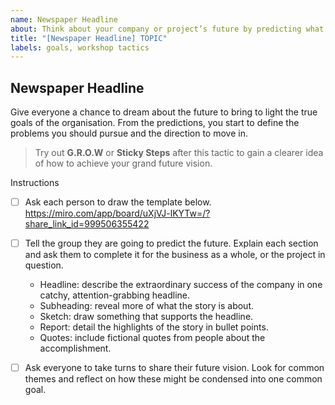 ```yaml
---
name: Newspaper Headline
about: Think about your company or project’s future by predicting what the press might say on their front pages.
title: "[Newspaper Headline] TOPIC"
labels: goals, workshop tactics
---
```


## Newspaper Headline

Give everyone a chance to dream about the future to bring to light the true goals of the organisation. From the predictions, you start to define the problems you should pursue and the direction to move in. 

> Try out **G.R.O.W** or **Sticky Steps** after this tactic to gain a clearer idea of how to achieve your grand future vision. 

Instructions

- [ ] Ask each person to draw the template below.
    https://miro.com/app/board/uXjVJ-lKYTw=/?share_link_id=999506355422
- [ ] Tell the group they are going to predict the future. Explain each section and ask them to complete it for the business as a whole, or the project in question.
    - Headline: describe the extraordinary success of the company in one catchy, attention-grabbing headline.
    - Subheading: reveal more of what the story is about.
    - Sketch: draw something that supports the headline.
    - Report: detail the highlights of the story in bullet points.
    - Quotes: include fictional quotes from people about the accomplishment.
- [ ] Ask everyone to take turns to share their future vision. Look for common themes and reflect on how these might be condensed into one common goal.

